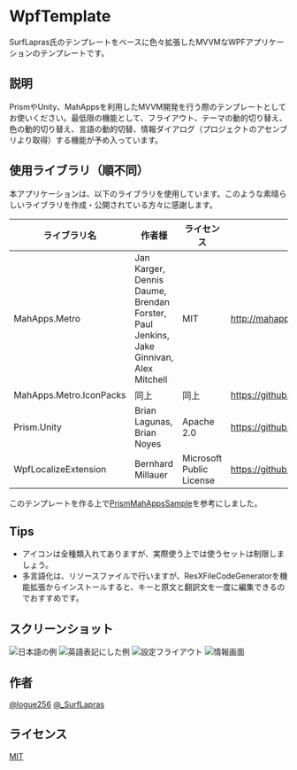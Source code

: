 # WpfTemplate

SurfLapras氏のテンプレートをベースに色々拡張したMVVMなWPFアプリケーションのテンプレートです。

## 説明

PrismやUnity、MahAppsを利用したMVVM開発を行う際のテンプレートとしてお使いください。最低限の機能として、フライアウト、テーマの動的切り替え、色の動的切り替え、言語の動的切替、情報ダイアログ（プロジェクトのアセンブリより取得）する機能が予め入っています。

## 使用ライブラリ（順不同）

本アプリケーションは、以下のライブラリを使用しています。このような素晴らしいライブラリを作成・公開されている方々に感謝します。

|ライブラリ名           |作者様           |ライセンス|URL
|-----------------------|-----------------|----------|-----
|MahApps.Metro          |Jan Karger, Dennis Daume, Brendan Forster, Paul Jenkins, Jake Ginnivan, Alex Mitchell|MIT|<http://mahapps.com/>
|MahApps.Metro.IconPacks|同上             |同上      |<https://github.com/MahApps/MahApps.Metro.IconPacks>
|Prism.Unity            |Brian Lagunas, Brian Noyes|Apache 2.0|<https://github.com/PrismLibrary>
|WpfLocalizeExtension   |Bernhard Millauer|Microsoft Public License|<https://github.com/SeriousM/WPFLocalizationExtension>

このテンプレートを作る上で[PrismMahAppsSample](https://github.com/steve600/PrismMahAppsSample)を参考にしました。

## Tips

* アイコンは全種類入れてありますが、実際使う上では使うセットは制限しましょう。
* 多言語化は、リソースファイルで行いますが、ResXFileCodeGeneratorを機能拡張からインストールすると、キーと原文と翻訳文を一度に編集できるのでおすすめです。

## スクリーンショット

![日本語の例](https://github.com/logue/WpfTemplate/raw/master/image/ss1.png)
![英語表記にした例](https://github.com/logue/WpfTemplate/raw/master/image/ss2.png)
![設定フライアウト](https://github.com/logue/WpfTemplate/raw/master/image/ss3.png)
![情報画面](https://github.com/logue/WpfTemplate/raw/master/image/ss4.png)

## 作者

[@logue256](https://twitter.com/logue256)
[@_SurfLapras](https://twitter.com/_SurfLapras)

## ライセンス

[MIT](LICENSE)
